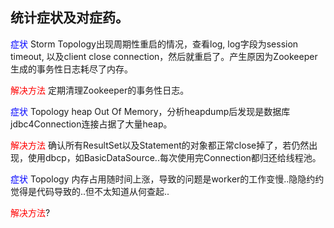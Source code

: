 ## 统计症状及对症药。


<font color=blue>症状</font> Storm Topology出现周期性重启的情况，查看log, log字段为session timeout, 以及client close connection，然后就重启了。产生原因为Zookeeper生成的事务性日志耗尽了内存。

<font color=red>解决方法</font> 定期清理Zookeeper的事务性日志。


<font color=blue>症状</font> Topology heap Out Of Memory，分析heapdump后发现是数据库jdbc4Connection连接占据了大量heap。

<font color=red>解决方法</font> 确认所有ResultSet以及Statement的对象都正常close掉了，若仍然出现，使用dbcp，如BasicDataSource..每次使用完Connection都归还给线程池。


<font color=blue>症状</font> Topology 内存占用随时间上涨，导致的问题是worker的工作变慢..隐隐约约觉得是代码导致的..但不太知道从何查起..

<font color=red>解决方法</font>?